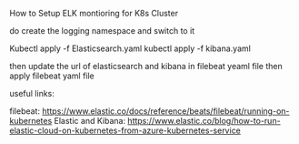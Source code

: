 How to Setup ELK montioring for K8s Cluster


do 
create the logging namespace and switch to it

Kubectl apply -f Elasticsearch.yaml
kubectl apply -f kibana.yaml

then update the url of elasticsearch and kibana in filebeat yeaml file then apply filebeat yaml file

useful links:

filebeat: https://www.elastic.co/docs/reference/beats/filebeat/running-on-kubernetes
Elastic and Kibana: https://www.elastic.co/blog/how-to-run-elastic-cloud-on-kubernetes-from-azure-kubernetes-service